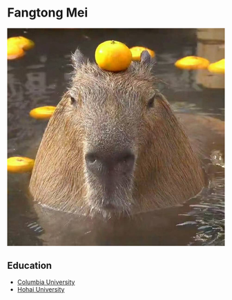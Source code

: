 # Fangtong Mei

![Photo or Spirit Animal](WechatIMG20.jpg)

## Education
- [Columbia University](https://www.columbia.edu)
- [Hohai University](https://www.hhu.edu.cn)

